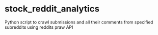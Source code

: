 # stock_reddit_analytics
 
Python script to crawl submissions and all their comments from specified
subreddits using reddits praw API